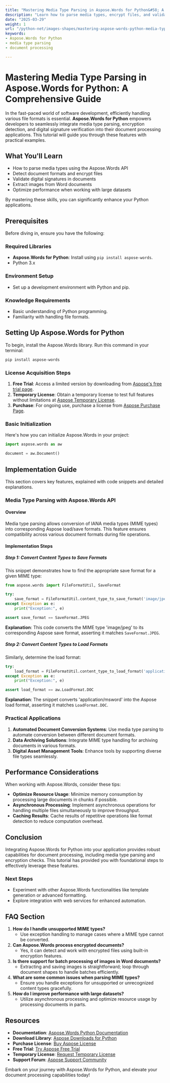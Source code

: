 ```yaml
---
title: "Mastering Media Type Parsing in Aspose.Words for Python&#58; A Comprehensive Guide"
description: "Learn how to parse media types, encrypt files, and validate digital signatures with Aspose.Words for Python. Enhance your document processing capabilities today."
date: "2025-03-29"
weight: 1
url: "/python-net/images-shapes/mastering-aspose-words-python-media-type-parsing/"
keywords:
- Aspose.Words for Python
- media type parsing
- document processing

---
```


# Mastering Media Type Parsing in Aspose.Words for Python: A Comprehensive Guide

In the fast-paced world of software development, efficiently handling various file formats is essential. **Aspose.Words for Python** empowers developers to seamlessly integrate media type parsing, encryption detection, and digital signature verification into their document processing applications. This tutorial will guide you through these features with practical examples.

## What You'll Learn
- How to parse media types using the Aspose.Words API
- Detect document formats and encrypt files
- Validate digital signatures in documents
- Extract images from Word documents
- Optimize performance when working with large datasets

By mastering these skills, you can significantly enhance your Python applications.

## Prerequisites
Before diving in, ensure you have the following:

### Required Libraries
- **Aspose.Words for Python**: Install using `pip install aspose-words`.
- Python 3.x

### Environment Setup
- Set up a development environment with Python and pip.

### Knowledge Requirements
- Basic understanding of Python programming.
- Familiarity with handling file formats.

## Setting Up Aspose.Words for Python
To begin, install the Aspose.Words library. Run this command in your terminal:

```bash
pip install aspose-words
```

### License Acquisition Steps
1. **Free Trial**: Access a limited version by downloading from [Aspose's free trial page](https://releases.aspose.com/words/python/).
2. **Temporary License**: Obtain a temporary license to test full features without limitations at [Aspose Temporary License](https://purchase.aspose.com/temporary-license/).
3. **Purchase**: For ongoing use, purchase a license from [Aspose Purchase Page](https://purchase.aspose.com/buy).

### Basic Initialization
Here's how you can initialize Aspose.Words in your project:

```python
import aspose.words as aw

document = aw.Document()
```

## Implementation Guide
This section covers key features, explained with code snippets and detailed explanations.

### Media Type Parsing with Aspose.Words API

#### Overview
Media type parsing allows conversion of IANA media types (MIME types) into corresponding Aspose load/save formats. This feature ensures compatibility across various document formats during file operations.

#### Implementation Steps
##### Step 1: Convert Content Types to Save Formats
This snippet demonstrates how to find the appropriate save format for a given MIME type:

```python
from aspose.words import FileFormatUtil, SaveFormat

try:
    save_format = FileFormatUtil.content_type_to_save_format('image/jpeg')
except Exception as e:
    print("Exception:", e)

assert save_format == SaveFormat.JPEG
```
**Explanation**: This code converts the MIME type 'image/jpeg' to its corresponding Aspose save format, asserting it matches `SaveFormat.JPEG`.

##### Step 2: Convert Content Types to Load Formats
Similarly, determine the load format:

```python
try:
    load_format = FileFormatUtil.content_type_to_load_format('application/msword')
except Exception as e:
    print("Exception:", e)

assert load_format == aw.LoadFormat.DOC
```
**Explanation**: The snippet converts 'application/msword' into the Aspose load format, asserting it matches `LoadFormat.DOC`.

### Practical Applications
1. **Automated Document Conversion Systems**: Use media type parsing to automate conversion between different document formats.
2. **Data Archiving Solutions**: Integrate MIME type handling for archiving documents in various formats.
3. **Digital Asset Management Tools**: Enhance tools by supporting diverse file types seamlessly.

## Performance Considerations
When working with Aspose.Words, consider these tips:
- **Optimize Resource Usage**: Minimize memory consumption by processing large documents in chunks if possible.
- **Asynchronous Processing**: Implement asynchronous operations for handling multiple files simultaneously to improve throughput.
- **Caching Results**: Cache results of repetitive operations like format detection to reduce computation overhead.

## Conclusion
Integrating Aspose.Words for Python into your application provides robust capabilities for document processing, including media type parsing and encryption checks. This tutorial has provided you with foundational steps to effectively leverage these features.

### Next Steps
- Experiment with other Aspose.Words functionalities like template generation or advanced formatting.
- Explore integration with web services for enhanced automation.

## FAQ Section
1. **How do I handle unsupported MIME types?**
   - Use exception handling to manage cases where a MIME type cannot be converted.
2. **Can Aspose.Words process encrypted documents?**
   - Yes, it can detect and work with encrypted files using built-in encryption features.
3. **Is there support for batch processing of images in Word documents?**
   - Extracting and saving images is straightforward; loop through document shapes to handle batches efficiently.
4. **What are some common issues when parsing MIME types?**
   - Ensure you handle exceptions for unsupported or unrecognized content types gracefully.
5. **How do I improve performance with large datasets?**
   - Utilize asynchronous processing and optimize resource usage by processing documents in parts.

## Resources
- **Documentation**: [Aspose.Words Python Documentation](https://reference.aspose.com/words/python-net/)
- **Download Library**: [Aspose Downloads for Python](https://releases.aspose.com/words/python/)
- **Purchase License**: [Buy Aspose License](https://purchase.aspose.com/buy)
- **Free Trial**: [Try Aspose Free Trial](https://releases.aspose.com/words/python/)
- **Temporary License**: [Request Temporary License](https://purchase.aspose.com/temporary-license/)
- **Support Forum**: [Aspose Support Community](https://forum.aspose.com/c/words/10)

Embark on your journey with Aspose.Words for Python, and elevate your document processing capabilities today!